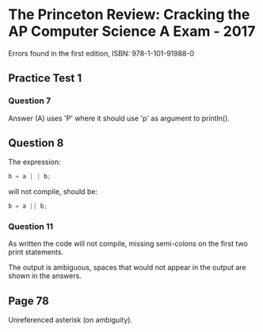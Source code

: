 # The Princeton Review: Cracking the AP Computer Science A Exam - 2017

Errors found in the first edition, ISBN: 978-1-101-91988-0

## Practice Test 1

### Question 7

Answer (A) uses 'P' where it should use 'p' as argument to println().

## Question 8

The expression:

```java
b = a | | b;
```

will not compile, should be:

```java
b = a || b;
```

### Question 11

As written the code will not compile, missing semi-colons on the first two print statements.

The output is ambiguous, spaces that would not appear in the output are shown in the answers.

## Page 78

Unreferenced asterisk (on ambiguity).
